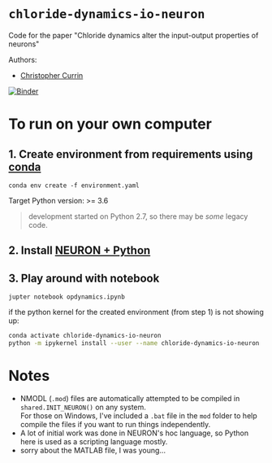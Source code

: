 # `chloride-dynamics-io-neuron`
Code for the paper "Chloride dynamics alter the input-output properties of neurons"

Authors: 
- [Christopher Currin](https://chriscurrin.com)

[![Binder](https://mybinder.org/badge_logo.svg)](https://mybinder.org/v2/gh/ChrisCurrin/chloride-dynamics-io-neuron/master?filepath=chloride-dynamics-io-neuron.ipynb)


# To run on your own computer
## 1. Create environment from requirements using [conda](https://docs.conda.io/en/latest/)

`conda env create -f environment.yaml`

Target Python version: >= 3.6

> development started on Python 2.7, so there may be *some* legacy code. 

## 2. Install [NEURON + Python](https://www.neuron.yale.edu/neuron/)  

## 3. Play around with notebook

`jupter notebook opdynamics.ipynb`

if the python kernel for the created environment (from step 1) is not showing up:

```bash 
conda activate chloride-dynamics-io-neuron 
python -m ipykernel install --user --name chloride-dynamics-io-neuron
```

# Notes
- NMODL (`.mod`) files are automatically attempted to be compiled in `shared.INIT_NEURON()` on any system.
  \
  For those on Windows, I've included a `.bat` file in the `mod` folder to help compile the files if you want to run things independently. 
- A lot of initial work was done in NEURON's hoc language, so Python here is used as a scripting language mostly.
- sorry about the MATLAB file, I was young...
